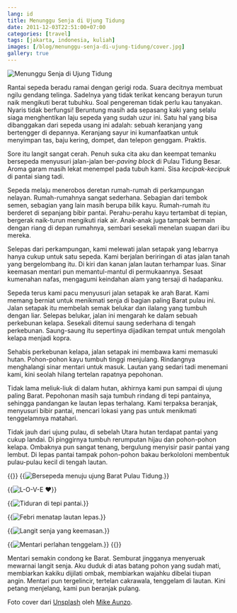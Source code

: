 ```yaml
---
lang: id
title: Menunggu Senja di Ujung Tidung
date: 2011-12-03T22:51:00+07:00
categories: [travel]
tags: [jakarta, indonesia, kuliah]
images: [/blog/menunggu-senja-di-ujung-tidung/cover.jpg]
gallery: true
---
```

![Menunggu Senja di Ujung Tidung](cover.jpg)

Rantai sepeda beradu ramai dengan gerigi roda. Suara decitnya membuat ngilu gendang telinga. Sadelnya yang tidak terikat kencang berayun turun naik mengikuti berat tubuhku. Soal pengereman tidak perlu kau tanyakan. Nyaris tidak berfungsi! Beruntung masih ada sepasang kaki yang selalu siaga menghentikan laju sepeda yang sudah uzur ini. Satu hal yang bisa dibanggakan dari sepeda usang ini adalah: sebuah keranjang yang bertengger di depannya. Keranjang sayur ini kumanfaatkan untuk menyimpan tas, baju kering, dompet, dan telepon genggam. Praktis.

Sore itu langit sangat cerah. Penuh suka cita aku dan keempat temanku bersepeda menyusuri jalan-jalan ber-*paving block* di Pulau Tidung Besar. Aroma garam masih lekat menempel pada tubuh kami. Sisa *kecipak-kecipuk* di pantai siang tadi.

Sepeda melaju menerobos deretan rumah-rumah di perkampungan nelayan. Rumah-rumahnya sangat sederhana. Sebagian dari tembok semen, sebagian yang lain masih berupa bilik kayu. Rumah-rumah itu berderet di sepanjang bibir pantai. Perahu-perahu kayu tertambat di tepian, bergerak naik-turun mengikuti riak air. Anak-anak juga tampak bermain dengan riang di depan rumahnya, sembari sesekali menelan suapan dari ibu mereka.

Selepas dari perkampungan, kami melewati jalan setapak yang lebarnya hanya cukup untuk satu sepeda. Kami berjalan beriringan di atas jalan tanah yang bergelombang itu. Di kiri dan kanan jalan lautan terhampar luas. Sinar keemasan mentari pun memantul-mantul di permukaannya. Sesaat kumenahan nafas, mengagumi keindahan alam yang tersaji di hadapanku.

Sepeda terus kami pacu menyusuri jalan setapak ke arah Barat. Kami memang berniat untuk menikmati senja di bagian paling Barat pulau ini. Jalan setapak itu membelah semak belukar dan ilalang yang tumbuh dengan liar. Selepas belukar, jalan ini mengarah ke dalam sebuah perkebunan kelapa. Sesekali ditemui saung sederhana di tengah perkebunan. Saung-saung itu sepertinya dijadikan tempat untuk mengolah kelapa menjadi kopra.

Sehabis perkebunan kelapa, jalan setapak ini membawa kami memasuki hutan. Pohon-pohon kayu tumbuh tinggi menjulang. Rindangnya menghalangi sinar mentari untuk masuk. Lautan yang sedari tadi menemani kami, kini seolah hilang tertelan rapatnya pepohonan.

Tidak lama meliuk-liuk di dalam hutan, akhirnya kami pun sampai di ujung paling Barat. Pepohonan masih saja tumbuh rindang di tepi pantainya, sehingga pandangan ke lautan lepas terhalang. Kami terpaksa beranjak, menyusuri bibir pantai, mencari lokasi yang pas untuk menikmati tenggelamnya matahari.

Tidak jauh dari ujung pulau, di sebelah Utara hutan terdapat pantai yang cukup landai. Di pinggirnya tumbuh rerumputan hijau dan pohon-pohon kelapa. Ombaknya pun sangat tenang, bergulung menyisir pasir pantai yang lembut. Di lepas pantai tampak pohon-pohon bakau berkololoni membentuk pulau-pulau kecil di tengah lautan.

{{<gallery>}}
{{<img alt="Bersepeda menuju ujung Barat Pulau Tidung." src="01-bersepeda-mengejar-sunset.jpg">}}

{{<img alt="L-O-V-E ❤️" src="02-siluet.jpg">}}

{{<img alt="Tiduran di tepi pantai." src="03-tidur-di-tepi-pantai.jpg">}}

{{<img alt="Febri menatap lautan lepas." src="04-menatap-lautan-luas.jpg">}}

{{<img alt="Langit senja yang keemasan." src="05-langit-senja-keemasan.jpg">}}

{{<img alt="Mentari perlahan tenggelam." src="06-mentari-perlahan-tenggelam.jpg">}}
{{</gallery>}}

Mentari semakin condong ke Barat. Semburat jingganya menyeruak mewarnai langit senja. Aku duduk di atas batang pohon yang sudah mati, membiarkan kakiku dijilati ombak, membiarkan wajahku dibelai tiupan angin. Mentari pun tergelincir, tertelan cakrawala, tenggelam di lautan. Kini petang menjelang, kami pun beranjak pulang.

Foto cover dari [Unsplash](https://unsplash.com/photos/yYSnv8meSMY) oleh [Mike Aunzo](https://unsplash.com/@maunzo).
